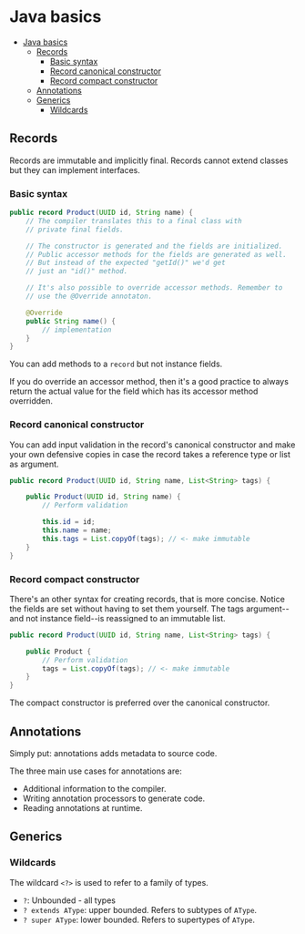 # Java basics


- [Java basics](#java-basics)
  - [Records](#records)
    - [Basic syntax](#basic-syntax)
    - [Record canonical constructor](#record-canonical-constructor)
    - [Record compact constructor](#record-compact-constructor)
  - [Annotations](#annotations)
  - [Generics](#generics)
    - [Wildcards](#wildcards)

## Records

Records are immutable and implicitly final. Records cannot extend classes but they can implement interfaces.

### Basic syntax
```java
public record Product(UUID id, String name) {
    // The compiler translates this to a final class with
    // private final fields.

    // The constructor is generated and the fields are initialized.
    // Public accessor methods for the fields are generated as well.
    // But instead of the expected "getId()" we'd get 
    // just an "id()" method.

    // It's also possible to override accessor methods. Remember to
    // use the @Override annotaton.

    @Override
    public String name() {
        // implementation
    }
}
```
You can add methods to a `record` but not instance fields.

If you do override an accessor method, then it's a good practice to always return the actual value for the field which has its accessor method overridden.

### Record canonical constructor

You can add input validation in the record's canonical constructor and make your own defensive copies in case the record takes a reference type or list as argument.

```java
public record Product(UUID id, String name, List<String> tags) {

    public Product(UUID id, String name) {
        // Perform validation 

        this.id = id;
        this.name = name;
        this.tags = List.copyOf(tags); // <- make immutable
    }
}
```

### Record compact constructor
There's an other syntax for creating records, that is more concise. Notice the fields are set without having to set them yourself. The tags argument--and not instance field--is reassigned to an immutable list.

```java
public record Product(UUID id, String name, List<String> tags) {

    public Product {
        // Perform validation 
        tags = List.copyOf(tags); // <- make immutable
    }
}
```
The compact constructor is preferred over the canonical constructor.


## Annotations

Simply put: annotations adds metadata to source code.

The three main use cases for annotations are:
- Additional information to the compiler.
- Writing annotation processors to generate code.
- Reading annotations at runtime.

## Generics

### Wildcards
The wildcard `<?>` is used to refer to a family of types.
- `?`: Unbounded - all types
- `? extends AType`: upper bounded. Refers to subtypes of `AType`. 
- `? super AType`: lower bounded. Refers to supertypes of `AType`. 